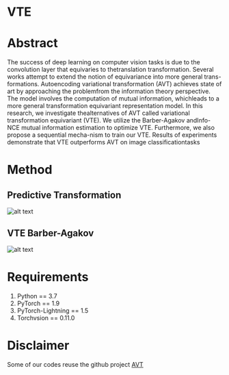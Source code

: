 # VTE

# Abstract
The success of deep learning on computer vision tasks is due to the convolution layer that equivaries to thetranslation transformation. Several works attempt to extend the notion of equivariance into more general trans-formations. Autoencoding variational transformation (AVT) achieves state of art by approaching the problemfrom the information theory perspective.  The model involves the computation of mutual information, whichleads to a more general transformation equivariant representation model.  In this research, we investigate thealternatives of AVT called variational transformation equivariant (VTE). We utilize the Barber-Agakov andInfo-NCE mutual information estimation to optimize VTE. Furthermore, we also propose a sequential mecha-nism to train our VTE. Results of experiments demonstrate that VTE outperforms AVT on image classificationtasks

# Method
## Predictive Transformation
![alt text](https://github.com/MarshalArijona/VTE/blob/master/fig/Transformation.png "Predictive Transformation")
## VTE Barber-Agakov
![alt text](https://github.com/MarshalArijona/VTE/blob/master/fig/VTEBA.png "VTEBA")
# Requirements
1. Python == 3.7
2. PyTorch == 1.9
3. PyTorch-Lightning == 1.5
4. Torchvsion == 0.11.0

# Disclaimer
Some of our codes reuse the github project [AVT](https://github.com/maple-research-lab/AVT-pytorch/blob/master/)
